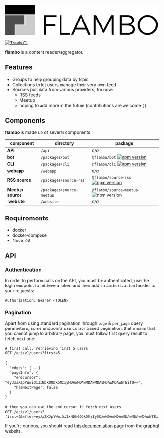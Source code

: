 ![flambo](./assets/flambo_logo.png)

[![Travis CI][travis-image]][travis-url]

**flambo** is a content reader/aggregator.

## Features

- Groups to help grouping data by topic
- Collections to let users manage their very own feed
- Sources pull data from various providers, for now:
    - RSS feeds
    - Meetup
    - hoping to add more in the future (contributions are welcome :))

## Components

**flambo** is made up of several components

| component         | directory                 | package |
| ----------------- | ------------------------- | ------- |
| **API**           | `/api`                    | *n/a*   |
| **bot**           | `/packages/bot`           | `@flambo/bot` [![npm version](https://img.shields.io/npm/v/@flambo/bot.svg?style=flat-square)](https://www.npmjs.com/package/@flambo/bot) |
| **CLI**           | `/packages/cli`           | `@flambo/cli` [![npm version](https://img.shields.io/npm/v/@flambo/cli.svg?style=flat-square)](https://www.npmjs.com/package/@flambo/cli) |
| **webapp**        | `/webapp`                 | *n/a*   |
| **RSS source**    | `/packages/source-rss`    | `@flambo/source-rss` [![npm version](https://img.shields.io/npm/v/@flambo/source-rss.svg?style=flat-square)](https://www.npmjs.com/package/@flambo/source-rss) |
| **Meetup source** | `/packages/source-meetup` | `@flambo/source-meetup` [![npm version](https://img.shields.io/npm/v/@flambo/source-meetup.svg?style=flat-square)](https://www.npmjs.com/package/@flambo/source-meetup) |
| **website**       | `/website`                | *n/a*   |

## Requirements

- docker
- docker-compose
- Node 7.6

## API

### Authentication

In order to perform calls on the API, you must be authenticated,
use the login endpoint to retrieve a token and then add an `Authorization` header
to your requests:

```
Authorization: Bearer <TOKEN>
```

### Pagination

Apart from using standard pagination through `page` & `per_page` query parameters,
some endpoints use cursor based pagination, that means that you cannot jump to arbitrary
page, you must follow first query result to fetch next one:

```
# first call, retrieving first 5 users
GET /api/v1/users?first=5

{
  "edges": [ … ],
  "pageInfo": {
    "endCursor": "eyJzZXJpYWwiOiIxNDk0ODk5MzIyMDAwMDAwMDAwMDAwMDAwMDAwNTEifQ==",
    "hasNextPage": false
  }
}

# then you can use the end cursor to fetch next users
GET /api/v1/users?first=5&after=eyJzZXJpYWwiOiIxNDk0ODk5MzIyMDAwMDAwMDAwMDAwMDAwMDAwNTEifQ==
```

If you're curious, you should read [this documentation page](http://graphql.org/learn/pagination/)
from the graphql website.

[travis-image]: https://img.shields.io/travis/plouc/flambo.svg?style=flat-square
[travis-url]: https://travis-ci.org/plouc/flambo
